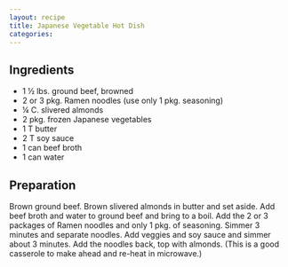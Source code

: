 ```yaml
---
layout: recipe
title: Japanese Vegetable Hot Dish
categories:
---
```


## Ingredients

- 1 ½ lbs. ground beef, browned
- 2 or 3 pkg. Ramen noodles (use only 1 pkg. seasoning)
- ¼ C. slivered almonds
- 2 pkg. frozen Japanese vegetables
- 1 T butter
- 2 T soy sauce
- 1 can beef broth
- 1 can water

## Preparation

Brown ground beef.  Brown slivered almonds in butter and set aside.  Add beef broth and water to ground beef and bring to a boil.  Add the 2 or 3 packages of Ramen noodles and only 1 pkg. of seasoning.  Simmer 3 minutes and separate noodles.  Add veggies and soy sauce and simmer about 3 minutes.  Add the noodles back, top with almonds.  (This is a good casserole to make ahead and re-heat in microwave.)